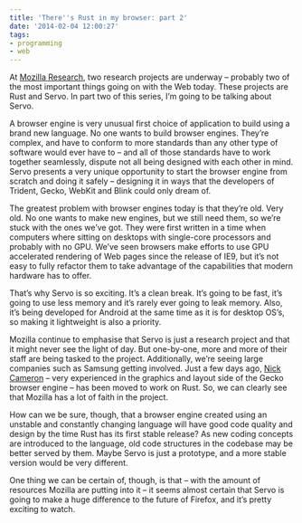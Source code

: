 ```yaml
---
title: 'There''s Rust in my browser: part 2'
date: '2014-02-04 12:00:27'
tags:
- programming
- web
---
```


At [Mozilla Research](https://www.mozilla.org/en-US/research/), two research projects are underway – probably two of the most important things going on with the Web today. These projects are Rust and Servo. In part two of this series, I’m going to be talking about Servo.

A browser engine is very unusual first choice of application to build using a brand new language. No one wants to build browser engines. They’re complex, and have to conform to more standards than any other type of software would ever have to – and all of those standards have to work together seamlessly, dispute not all being designed with each other in mind. Servo presents a very unique opportunity to start the browser engine from scratch and doing it safely – designing it in ways that the developers of Trident, Gecko, WebKit and Blink could only dream of.

The greatest problem with browser engines today is that they’re old. Very old. No one wants to make new engines, but we still need them, so we’re stuck with the ones we’ve got. They were first written in a time when computers where sitting on desktops with single-core processors and probably with no GPU. We’ve seen browsers make efforts to use GPU accelerated rendering of Web pages since the release of IE9, but it’s not easy to fully refactor them to take advantage of the capabilities that modern hardware has to offer.

That’s why Servo is so exciting. It’s a clean break. It’s going to be fast, it’s going to use less memory and it’s rarely ever going to leak memory. Also, it’s being developed for Android at the same time as it is for desktop OS’s, so making it lightweight is also a priority.

Mozilla continue to emphasise that Servo is just a research project and that it might never see the light of day. But one-by-one, more and more of their staff are being tasked to the project. Additionally, we’re seeing large companies such as Samsung getting involved. Just a few days ago, [Nick Cameron](http://featherweightmusings.blogspot.co.uk/2014/02/changing-roles.html) – very experienced in the graphics and layout side of the Gecko browser engine – has been moved to work on Rust. So, we can clearly see that Mozilla has a lot of faith in the project.

How can we be sure, though, that a browser engine created using an unstable and constantly changing language will have good code quality and design by the time Rust has its first stable release? As new coding concepts are introduced to the language, old code structures in the codebase may be better served by them. Maybe Servo is just a prototype, and a more stable version would be very different.

One thing we can be certain of, though, is that – with the amount of resources Mozilla are putting into it – it seems almost certain that Servo is going to make a huge difference to the future of Firefox, and it’s pretty exciting to watch.
